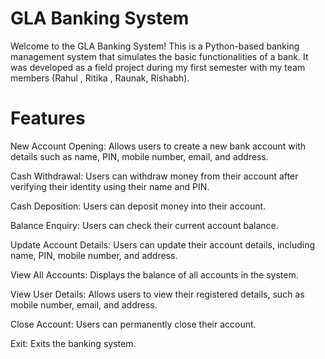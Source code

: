 # GLA Banking System

Welcome to the GLA Banking System! This is a Python-based banking management system that simulates the basic functionalities of a bank. It was developed as a field project during my first semester with my team members (Rahul , Ritika , Raunak, Rishabh).

# Features
New Account Opening: Allows users to create a new bank account with details such as name, PIN, mobile number, email, and address.

Cash Withdrawal: Users can withdraw money from their account after verifying their identity using their name and PIN.

Cash Deposition: Users can deposit money into their account.

Balance Enquiry: Users can check their current account balance.

Update Account Details: Users can update their account details, including name, PIN, mobile number, and address.

View All Accounts: Displays the balance of all accounts in the system.

View User Details: Allows users to view their registered details, such as mobile number, email, and address.

Close Account: Users can permanently close their account.

Exit: Exits the banking system.
